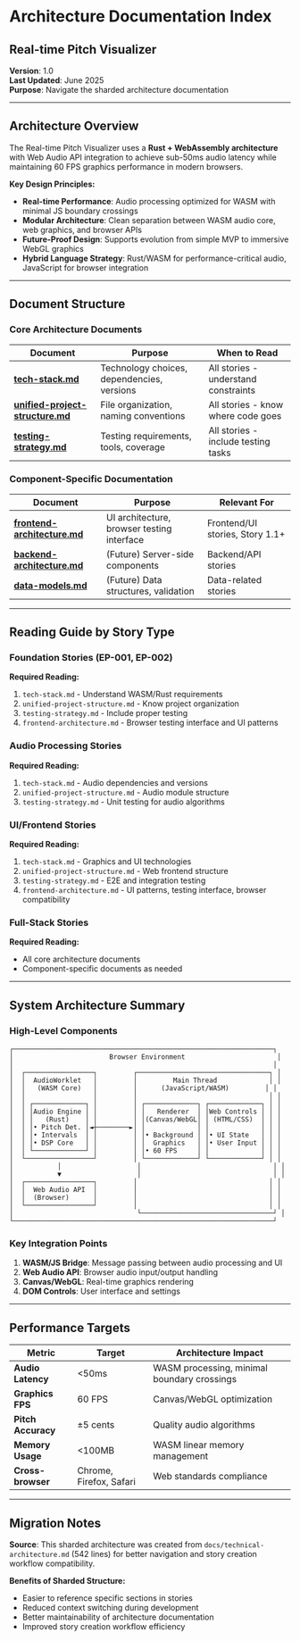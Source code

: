 # Architecture Documentation Index
## Real-time Pitch Visualizer

**Version**: 1.0  
**Last Updated**: June 2025  
**Purpose**: Navigate the sharded architecture documentation

---

## Architecture Overview

The Real-time Pitch Visualizer uses a **Rust + WebAssembly architecture** with Web Audio API integration to achieve sub-50ms audio latency while maintaining 60 FPS graphics performance in modern browsers.

**Key Design Principles:**
- **Real-time Performance**: Audio processing optimized for WASM with minimal JS boundary crossings
- **Modular Architecture**: Clean separation between WASM audio core, web graphics, and browser APIs
- **Future-Proof Design**: Supports evolution from simple MVP to immersive WebGL graphics
- **Hybrid Language Strategy**: Rust/WASM for performance-critical audio, JavaScript for browser integration

---

## Document Structure

### Core Architecture Documents

| Document | Purpose | When to Read |
|----------|---------|--------------|
| **[tech-stack.md](tech-stack.md)** | Technology choices, dependencies, versions | All stories - understand constraints |
| **[unified-project-structure.md](unified-project-structure.md)** | File organization, naming conventions | All stories - know where code goes |
| **[testing-strategy.md](testing-strategy.md)** | Testing requirements, tools, coverage | All stories - include testing tasks |

### Component-Specific Documentation

| Document | Purpose | Relevant For |
|----------|---------|--------------|
| **[frontend-architecture.md](frontend-architecture.md)** | UI architecture, browser testing interface | Frontend/UI stories, Story 1.1+ |
| **[backend-architecture.md](backend-architecture.md)** | (Future) Server-side components | Backend/API stories |
| **[data-models.md](data-models.md)** | (Future) Data structures, validation | Data-related stories |

---

## Reading Guide by Story Type

### Foundation Stories (EP-001, EP-002)
**Required Reading:**
1. `tech-stack.md` - Understand WASM/Rust requirements
2. `unified-project-structure.md` - Know project organization
3. `testing-strategy.md` - Include proper testing
4. `frontend-architecture.md` - Browser testing interface and UI patterns

### Audio Processing Stories  
**Required Reading:**
1. `tech-stack.md` - Audio dependencies and versions
2. `unified-project-structure.md` - Audio module structure
3. `testing-strategy.md` - Unit testing for audio algorithms

### UI/Frontend Stories
**Required Reading:**
1. `tech-stack.md` - Graphics and UI technologies
2. `unified-project-structure.md` - Web frontend structure
3. `testing-strategy.md` - E2E and integration testing
4. `frontend-architecture.md` - UI patterns, testing interface, browser compatibility

### Full-Stack Stories
**Required Reading:**
- All core architecture documents
- Component-specific documents as needed

---

## System Architecture Summary

### High-Level Components

```
┌─────────────────────────────────────────────────────────────────┐
│                        Browser Environment                       │
│                                                                 │
│  ┌─────────────────┐         ┌─────────────────────────────────┐ │
│  │  AudioWorklet   │         │         Main Thread             │ │
│  │   (WASM Core)   │         │      (JavaScript/WASM)         │ │
│  │                 │         │                                 │ │
│  │ ┌─────────────┐ │         │ ┌─────────────┐ ┌─────────────┐ │ │
│  │ │Audio Engine │ │         │ │   Renderer  │ │Web Controls │ │ │
│  │ │   (Rust)    │ │         │ │(Canvas/WebGL│ │ (HTML/CSS)  │ │ │
│  │ │• Pitch Det. │◄┼────────►│ │             │ │             │ │ │
│  │ │• Intervals  │ │         │ │• Background │ │• UI State   │ │ │
│  │ │• DSP Core   │ │         │ │  Graphics   │ │• User Input │ │ │
│  │ └─────────────┘ │         │ │• 60 FPS     │ │             │ │ │
│  └─────────────────┘         │ └─────────────┘ └─────────────┘ │ │
│           │                   │                                 │ │
│           ▼                   │                                 │ │
│  ┌─────────────────┐         │                                 │ │
│  │  Web Audio API  │         │                                 │ │
│  │  (Browser)      │         │                                 │ │
│  └─────────────────┘         │                                 │ │
│                               └─────────────────────────────────┘ │
└─────────────────────────────────────────────────────────────────┘
```

### Key Integration Points

1. **WASM/JS Bridge**: Message passing between audio processing and UI
2. **Web Audio API**: Browser audio input/output handling
3. **Canvas/WebGL**: Real-time graphics rendering
4. **DOM Controls**: User interface and settings

---

## Performance Targets

| Metric | Target | Architecture Impact |
|--------|--------|-------------------|
| **Audio Latency** | <50ms | WASM processing, minimal boundary crossings |
| **Graphics FPS** | 60 FPS | Canvas/WebGL optimization |
| **Pitch Accuracy** | ±5 cents | Quality audio algorithms |
| **Memory Usage** | <100MB | WASM linear memory management |
| **Cross-browser** | Chrome, Firefox, Safari | Web standards compliance |

---

## Migration Notes

**Source**: This sharded architecture was created from `docs/technical-architecture.md` (542 lines) for better navigation and story creation workflow compatibility.

**Benefits of Sharded Structure:**
- Easier to reference specific sections in stories
- Reduced context switching during development
- Better maintainability of architecture documentation
- Improved story creation workflow efficiency 